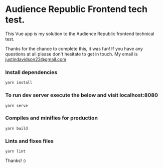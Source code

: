 # Audience Republic Frontend tech test.
This Vue app is my solution to the Audience Republic frontend technical test.   

Thanks for the chance to complete this, it was fun! If you have any questions at all please don't hesitate to get in touch. My email is justindavidson23@gmail.com

### Install dependencies
```
yarn install
```

### To run dev server execute the below and visit localhost:8080
```
yarn serve
```

### Compiles and minifies for production
```
yarn build
```

### Lints and fixes files
```
yarn lint
```

Thanks! :)
